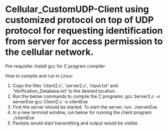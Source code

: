 # Cellular_CustomUDP-Client using customized protocol on top of UDP protocol for requesting identification from server for access permission to the cellular network.
Pre-requisite:
Install gcc for C program compiler

How to compile and run in Linux:

1. Copy the files 'client2.c', 'server2.c', 'input.txt' and 'Verification_Database.txt' to the desired location.
2. Run the below commands to compile the C programs:
	gcc Server2.c -o serverExe
	gcc Client2.c -o clientExe
3. First the server should be started. To start the server, run:
	./serverExe
4. In a new terminal window, run below for running the client program:
	./clientExe
5. Packets would start transmitting and output would be visible

